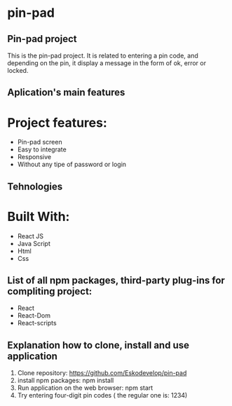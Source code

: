 # pin-pad

## Pin-pad project

This is the pin-pad project. It is related to entering a pin code, and depending on the pin, it display a message in the form of ok, error or locked.

## Aplication's main features
# Project features:
* Pin-pad screen
* Easy to integrate
* Responsive
* Without any tipe of password or login

## Tehnologies
# Built With:
* React JS
* Java Script
* Html
* Css

## List of all npm packages, third-party plug-ins for compliting project:
* React
* React-Dom
* React-scripts

## Explanation how to clone, install and use application
1. Clone repository: https://github.com/Eskodevelop/pin-pad
2. install npm packages: npm install
3. Run application on the web browser: npm start
4. Try entering four-digit pin codes ( the regular one is: 1234)
